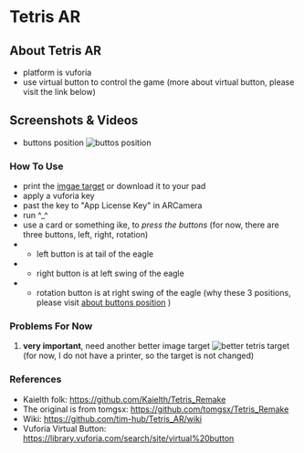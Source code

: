 # Tetris AR

## About Tetris AR 
- platform is vuforia
- use virtual button to control the game (more about virtual button, please visit the link below)

## Screenshots & Videos
- buttons position
![buttos position](https://github.com/tim-hub/Tetris_AR/blob/tetris-ar/tetris-buttons.PNG)

### How To Use
- print the [imgae target](https://geekgame.bai.uno/geekgame.jpg) or download it to your pad
- apply a vuforia key
- past the key to "App License Key" in ARCamera
- run     ^_^
- use a card or something ike, to *press the buttons* (for now, there are three buttons, left, right, rotation)
- - left button is at tail of the eagle
- - right button is at left swing of the eagle
- - rotation button is at right swing of the eagle (why these 3 positions, please visit [about buttons position](https://github.com/tim-hub/Tetris_AR/wiki/Why-put-three-buttons'-position-near-the-eagle) )

### Problems For Now
1. **very important**, need another better image target
![better tetris target](https://github.com/tim-hub/Tetris_AR/blob/tetris-ar/tetris-better-target.jpg) 
(for now, I do not have a printer, so the target is not changed)


### References

- Kaielth folk: https://github.com/Kaielth/Tetris_Remake 
- The original is from tomgsx: https://github.com/tomgsx/Tetris_Remake
- Wiki: https://github.com/tim-hub/Tetris_AR/wiki
- Vuforia Virtual Button: https://library.vuforia.com/search/site/virtual%20button
